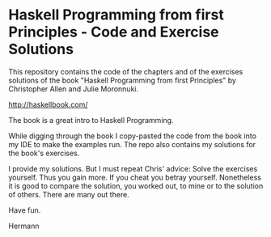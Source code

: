 # Haskell Programming from first Principles - Code and Exercise Solutions

This repository contains the code of the chapters and of the exercises
solutions of the book "Haskell Programming from first Principles" by
Christopher Allen and Julie Moronnuki.

http://haskellbook.com/

The book is a great intro to Haskell Programming.

While digging through the book I copy-pasted the code from the book
into my IDE to make the examples run. The repo also contains my solutions
for the book's exercises.

I provide my solutions. But I must repeat Chris' advice: Solve the exercises
yourself. Thus you gain more. If you cheat you betray yourself. Nonetheless
it is good to compare the solution, you worked out, to mine or to the solution
of others. There are many out there.

Have fun.

Hermann
